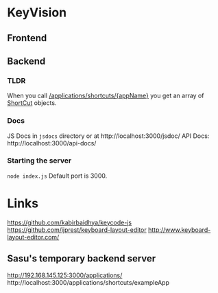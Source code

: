 # KeyVision

## Frontend

## Backend

### TLDR

When you call [/applications/shortcuts/{appName}](http://localhost:3000/api-docs/#/default/get_applications_shortcuts__appName_) you get an array of [ShortCut](http://localhost:3000/jsdoc/Shortcut.html) objects.

### Docs

JS Docs in `jsdocs` directory or at http://localhost:3000/jsdoc/
API Docs: http://localhost:3000/api-docs/

### Starting the server

`node index.js`
Default port is 3000.

# Links

https://github.com/kabirbaidhya/keycode-js
https://github.com/ijprest/keyboard-layout-editor
http://www.keyboard-layout-editor.com/

## Sasu's temporary backend server

http://192.168.145.125:3000/applications/
http://localhost:3000/applications/shortcuts/exampleApp